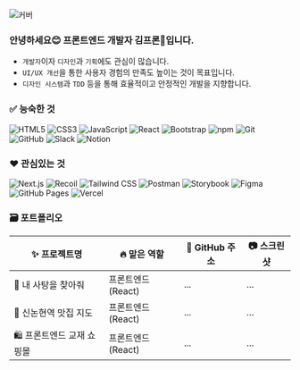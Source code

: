 ![커버](https://capsule-render.vercel.app/api?type=waving&color=auto&height=300&text=%EC%A6%90%EA%B2%81%EA%B3%A0+%EC%97%B4%EC%A0%95%EC%A0%81%EC%9C%BC%EB%A1%9C+%EA%B0%9C%EB%B0%9C%ED%95%98%EC%9E%90%21&fontSize=50&fontAlign=50&fontAlignY=40&desc=Happy+Coding+Day&descSize=20&descAlign=50&descAlignY=55)
<!-- https://capsule-render.vercel.app/ -->

### 안녕하세요😊 프론트엔드 개발자 김프론🎨입니다.
<!-- https://emojipedia.org/ -->
* `개발자`이자 `디자인`과 `기획`에도 관심이 많습니다.
* `UI/UX 개선`을 통한 사용자 경험의 만족도 높이는 것이 목표입니다.
* `디자인 시스템`과 `TDD` 등을 통해 효율적이고 안정적인 개발을 지향합니다.

### ✅ 능숙한 것
<!-- 과정 상에서 배운 것, 포트폴리오에 포함된 것 -->
![HTML5](https://img.shields.io/badge/html5-E34F26.svg?&style=for-the-badge&logo=html5&logoColor=white)
![CSS3](https://img.shields.io/badge/css3-1572B6.svg?&style=for-the-badge&logo=css3&logoColor=white)
![JavaScript](https://img.shields.io/badge/javascript-F7DF1E.svg?&style=for-the-badge&logo=javascript&logoColor=white) 
![React](https://img.shields.io/badge/react-61DAFB.svg?&style=for-the-badge&logo=react&logoColor=white)
![Bootstrap](https://img.shields.io/badge/bootstrap-7952B3.svg?&style=for-the-badge&logo=bootstrap&logoColor=white)
![npm](https://img.shields.io/badge/npm-CB3837.svg?&style=for-the-badge&logo=npm&logoColor=white)
![Git](https://img.shields.io/badge/git-F05032.svg?&style=for-the-badge&logo=git&logoColor=white)
![GitHub](https://img.shields.io/badge/github-181717.svg?&style=for-the-badge&logo=github&logoColor=white)
![Slack](https://img.shields.io/badge/slack-4A154B.svg?&style=for-the-badge&logo=slack&logoColor=white)
![Notion](https://img.shields.io/badge/notion-000000.svg?&style=for-the-badge&logo=notion&logoColor=white)
### ❤️ 관심있는 것
<!-- 개념질문이나 어려운 질문이 들어오면 대답하기 어려운 거나, 아직 배우고 있는 것, 혹은 배우고 싶은 것 -->
![Next.js](https://img.shields.io/badge/nextdotjs-000000.svg?&style=for-the-badge&logo=nextdotjs&logoColor=white)
![Recoil](https://img.shields.io/badge/recoil-3578E5.svg?&style=for-the-badge&logo=recoil&logoColor=white)
![Tailwind CSS](https://img.shields.io/badge/tailwindcss-06B6D4.svg?&style=for-the-badge&logo=tailwindcss&logoColor=white)
![Postman](https://img.shields.io/badge/postman-FF6C37.svg?&style=for-the-badge&logo=postman&logoColor=white) ![Storybook](https://img.shields.io/badge/storybook-FF4785.svg?&style=for-the-badge&logo=storybook&logoColor=white)
![Figma](https://img.shields.io/badge/figma-F24E1E.svg?&style=for-the-badge&logo=figma&logoColor=white)
![GitHub Pages](https://img.shields.io/badge/githubpages-222222.svg?&style=for-the-badge&logo=githubpages&logoColor=white)
![Vercel](https://img.shields.io/badge/vercel-000000.svg?&style=for-the-badge&logo=vercel&logoColor=white)

### 🗃️ 포트폴리오
<!-- 화이트데이 사탕 주고 받기 프로젝트 (가장 기깔나게 잘한 것 -> 여러분 파이널 프로젝트) -->

|✨ 프로젝트명|🔥 맡은 역할|🔗 GitHub 주소|📷 스크린샷|
|---------|---------|----------|--------|
|🍭 내 사탕을 찾아줘|프론트엔드(React)|...|...|
|📍 신논현역 맛집 지도|프론트엔드(React)|...|...|
|🛍️ 프론트엔드 교재 쇼핑몰|프론트엔드(React)|...|...|
<!-- 사람은 3개 넘게 안봐요. -->
